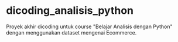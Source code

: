 # dicoding_analisis_python
Proyek akhir dicoding untuk course "Belajar Analisis dengan Python" dengan menggunakan dataset mengenai Ecommerce.
